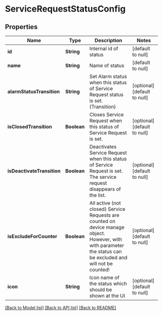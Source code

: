 # ServiceRequestStatusConfig
## Properties

| Name | Type | Description | Notes |
|------------ | ------------- | ------------- | -------------|
| **id** | **String** | Internal id of status | [default to null] |
| **name** | **String** | Name of status | [default to null] |
| **alarmStatusTransition** | **String** | Set Alarm status when this status of Service Request status is set. (Transition) | [optional] [default to null] |
| **isClosedTransition** | **Boolean** | Closes Service Request when this status of Service Request is set. | [optional] [default to null] |
| **isDeactivateTransition** | **Boolean** | Deactivates Service Request when this status of Service Request is set. The service request disappears of the list. | [optional] [default to null] |
| **isExcludeForCounter** | **Boolean** | All active (not closed) Service Requests are counted on device manage object. However, with with parameter the status can be excluded and will not be counted! | [optional] [default to null] |
| **icon** | **String** | Icon name of the status which should be shown at the UI | [optional] [default to null] |

[[Back to Model list]](../README.md#documentation-for-models) [[Back to API list]](../README.md#documentation-for-api-endpoints) [[Back to README]](../README.md)

